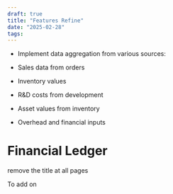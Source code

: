 ```yaml
---
draft: true
title: "Features Refine"
date: "2025-02-28"
tags: 
---
```

- Implement data aggregation from various sources:

- Sales data from orders

- Inventory values

- R&D costs from development

- Asset values from inventory

- Overhead and financial inputs





# Financial Ledger

remove the title at all pages





To add on
